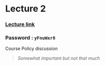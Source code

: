 # Lecture 2

### [Lecture link](https://nirmauni.webex.com/nirmauni/ldr.php?RCID=2538d907d52643e3af8f4bd9831d84f2)
### Password : `yFnuWxr8`

 Course Policy discussion
 > *Somewhat important but not that much*